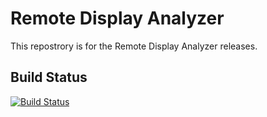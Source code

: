 # Remote Display Analyzer

This repostrory is for the Remote Display Analyzer releases.

## Build Status
[![Build Status](https://bramcw.visualstudio.com/RDA/_apis/build/status/RDA?branchName=master)](https://bramcw.visualstudio.com/RDA/_build/latest?definitionId=3&branchName=master)

